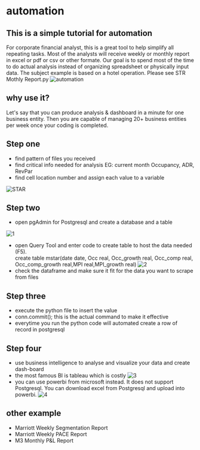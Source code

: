 # automation
## This is a simple tutorial for automation
For corporate financial analyst,  this is a great tool to help simplify all repeating tasks. 
Most of the analysts will receive weekly or monthly report in excel or pdf or csv or other formate.
Our goal is to spend most of the time to do actual analysis instead of organizing spreadsheet or physically input data.
The subject example is based on a hotel operation. Please see STR Mothly Report.py
![automation](https://user-images.githubusercontent.com/46503526/73231851-5d46f100-4179-11ea-99f6-700f147bff87.jpg)

## why use it?
Let's say that you can produce analysis & dashboard in a minute for one business entity. 
Then you are capable of managing 20+ business entities per week once your coding is completed. 

## Step one 

- find pattern of files you received
- find critical info needed for analysis EG: current month Occupancy, ADR, RevPar
- find cell location number and assign each value to a variable 

![STAR](https://user-images.githubusercontent.com/46503526/73231891-7cde1980-4179-11ea-9f1a-7938b1956d19.PNG)

## Step two 
- open pgAdmin for Postgresql and create a database and a table 

![1](https://user-images.githubusercontent.com/46503526/73232389-faeef000-417a-11ea-8261-1da557182b48.PNG)
- open Query Tool and enter code to create table to host the data needed (F5).  
create table mstar(date date, Occ real, Occ_growth real, Occ_comp real, Occ_comp_growth real,MPI real,MPI_growth real)
![2](https://user-images.githubusercontent.com/46503526/73232568-92544300-417b-11ea-834d-c3bea7d96928.PNG)
- check the dataframe and make sure it fit for the data you want to scrape from files

## Step three 
- execute the python file to insert the value 
- conn.commit(); this is the actual command to make it effective
- everytime you run the python code will automated create a row of record in postgresql

## Step four
- use business intelligence to analyse and visualize your data and create dash-board
- the most famous BI is tableau which is costly
![3](https://user-images.githubusercontent.com/46503526/73233023-3e356880-4153-11ea-9d8c-c7544ccae94f.PNG)
- you can use powerbi from microsoft instead. It does not support Postgresql. You can download excel from Postgresql and upload into powerbi. 
![4](https://user-images.githubusercontent.com/46503526/73233123-8f455c80-4153-11ea-8928-4643ed0e45b4.PNG)

## other example
- Marriott Weekly Segmentation Report
- Marriott Weekly PACE Report
- M3 Monthly  P&L Report 
